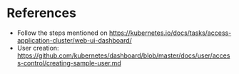 # References
- Follow the steps mentioned on https://kubernetes.io/docs/tasks/access-application-cluster/web-ui-dashboard/
- User creation: https://github.com/kubernetes/dashboard/blob/master/docs/user/access-control/creating-sample-user.md
